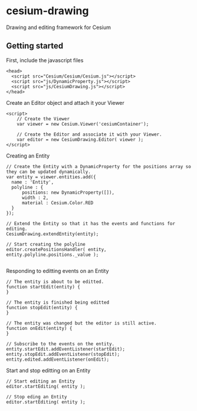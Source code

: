 # cesium-drawing

Drawing and editing framework for Cesium

## Getting started

First, include the javascript files
```
<head>
  <script src="Cesium/Cesium/Cesium.js"></script>
  <script src="js/DynamicProperty.js"></script>
  <script src="js/CesiumDrawing.js"></script>
</head>
```

Create an Editor object and attach it your Viewer
```
<script>
    // Create the Viewer
    var viewer = new Cesium.Viewer('cesiumContainer');
    
    // Create the Editor and associate it with your Viewer.
    var editor = new CesiumDrawing.Editor( viewer );  
</script>
```

Creating an Entity
```
// Create the Entity with a DynamicProperty for the positions array so they can be updated dynamically.
var entity = viewer.entities.add({
  name : 'Entity',
  polyline : {
      positions: new DynamicProperty([]),
      width : 2,
      material : Cesium.Color.RED
  }
});

// Extend the Entity so that it has the events and functions for editing.
CesiumDrawing.extendEntity(entity);

// Start creating the polyline
editor.createPositionsHandler( entity, entity.polyline.positions._value );
   
```

Responding to editting events on an Entity
```
// The entity is about to be editted.
function startEdit(entity) {  
}

// The entity is finished being editted
function stopEdit(entity) {
}

// The entity was changed but the editor is still active.
function onEdit(entity) {
}

// Subscribe to the events on the entity.
entity.startEdit.addEventListener(startEdit);
entity.stopEdit.addEventListener(stopEdit);
entity.edited.addEventListener(onEdit);      
```

Start and stop editting on an Entity
```
// Start editing an Entity
editor.startEditing( entity );

// Stop eding an Entity
editor.startEditing( entity );

```



